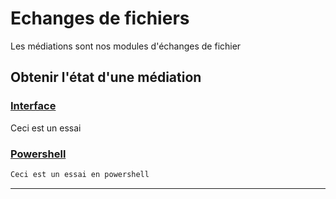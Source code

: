 # Echanges de fichiers

Les médiations sont nos modules d'échanges de fichier

## Obtenir l'état d'une médiation

### [Interface](#tab/tab-ui)

Ceci est un essai

### [Powershell](#tab/tab-ps)

```powershell
Ceci est un essai en powershell
```

***
